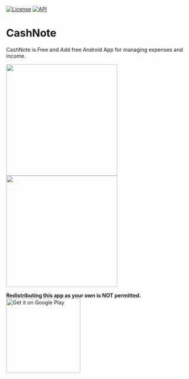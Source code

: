 
<p>
  <a href="https://opensource.org/licenses/Apache-2.0"><img alt="License" src="https://img.shields.io/badge/License-Apache%202.0-blue.svg"/></a>
  <a href="https://android-arsenal.com/api?level=21"><img alt="API" src="https://img.shields.io/badge/API-21%2B-brightgreen.svg?style=flat"/></a>
</p>

# CashNote

CashNote is Free and Add free Android App for managing expenses and income.

<img src="https://raw.githubusercontent.com/SoufianeKreX/CashNote/master/graphic/first_page.png?token=ANX7U3EVRRKR7MPMCTHXK43ADBNLK" width="300" />   
<img src="https://raw.githubusercontent.com/SoufianeKreX/CashNote/master/graphic/second_page.png?token=ANX7U3EE623N5UJWOFLITBDADBNNG" width="300" />

**Redistributing this app as your own is NOT permitted.**
<br/>
<a href="https://play.google.com/store/apps/details?id=com.afollestad.mnmlscreenrecord"><img alt="Get it on Google Play" src="https://play.google.com/intl/en_us/badges/images/generic/en_badge_web_generic.png" width="200px"/></a>
